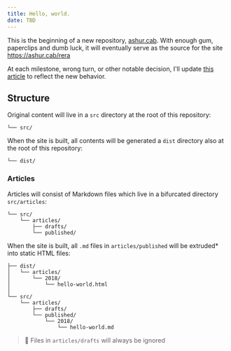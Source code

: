 ```yaml
---
title: Hello, world.
date: TBD
---
```


This is the beginning of a new repository, [ashur.cab][repo]. With enough gum, paperclips and dumb luck, it will eventually serve as the source for the site https://ashur.cab/rera

At each milestone, wrong turn, or other notable decision, I'll update [this article][hello-world] to reflect the new behavior.


## Structure

Original content will live in a `src` directory at the root of this repository:

```
└── src/
```

When the site is built, all contents will be generated a `dist` directory also at the root of this repository:

```
└── dist/
```

### Articles

Articles will consist of Markdown files which live in a bifurcated directory `src/articles`:

```
└── src/
    └── articles/
        ├── drafts/
        └── published/
```

When the site is built, all `.md` files in `articles/published` will be extruded\* into static HTML files:

```
├── dist/
│   └── articles/
│       └── 2018/
│           └── hello-world.html
│
└── src/
    └── articles/
        ├── drafts/
        └── published/
            └── 2018/
                └── hello-world.md

```

> 🙈 Files in `articles/drafts` will always be ignored


<!-- Links  -->
[hello-world]: https://ashur.cab/rera/articles/2018/hello-world.html
[repo]: https://github.com/ashur/ashur.cab
